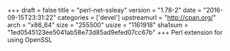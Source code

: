+++
draft = false
title = "perl-net-ssleay"
version = "1.78-2"
date = "2016-09-15T23:31:22"
categories = ['devel']
upstreamurl = "http://cpan.org/"
arch = "x86_64"
size = "255500"
usize = "1161918"
sha1sum = "1ed0545123ee5041ab58e73d85ad9efed07cc67b"
+++
Perl extension for using OpenSSL
